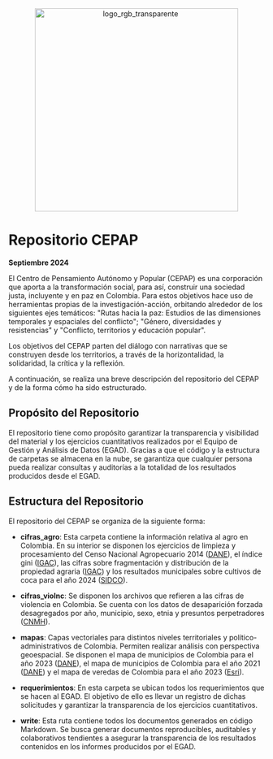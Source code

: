 <div align="center">
  <img src="https://github.com/user-attachments/assets/580c084c-5566-4c18-9c32-61845ec2eb5e" alt="logo_rgb_transparente" width="400" height="400">
</div>

# Repositorio CEPAP

**Septiembre 2024**

El Centro de Pensamiento Autónomo y Popular (CEPAP) es una corporación que aporta a la transformación social, para así, construir una sociedad justa, incluyente y en paz en Colombia. Para estos objetivos hace uso de herramientas propias de la investigación-acción, orbitando alrededor de los siguientes ejes temáticos: "Rutas hacia la paz: Estudios de las dimensiones temporales y espaciales del conflicto"; "Género, diversidades y resistencias" y "Conflicto, territorios y educación popular".

Los objetivos del CEPAP parten del diálogo con narrativas que se construyen desde los territorios, a través de la horizontalidad, la solidaridad, la crítica y la reflexión.

A continuación, se realiza una breve descripción del repositorio del CEPAP y de la forma cómo ha sido estructurado.

## Propósito del Repositorio

El repositorio tiene como propósito garantizar la transparencia y visibilidad del material y los ejercicios cuantitativos realizados por el Equipo de Gestión y Análisis de Datos (EGAD). Gracias a que el código y la estructura de carpetas se almacena en la nube, se garantiza que cualquier persona pueda realizar consultas y auditorías a la totalidad de los resultados producidos desde el EGAD.

## Estructura del Repositorio

El repositorio del CEPAP se organiza de la siguiente forma:

- **cifras_agro**: Esta carpeta contiene la información relativa al agro en Colombia. En su interior se disponen los ejercicios de limpieza y procesamiento del Censo Nacional Agropecuario 2014 ([DANE](https://microdatos.dane.gov.co/index.php/catalog/513)), el índice gini ([IGAC](https://www.igac.gov.co/el-igac/areas-estrategicas/direccion-de-investigacion-y-prospectiva)), las cifras sobre fragmentación y distribución de la propiedad agraria ([IGAC](https://www.igac.gov.co/el-igac/areas-estrategicas/direccion-de-investigacion-y-prospectiva)) y los resultados municipales sobre cultivos de coca para el año 2024 ([SIDCO](https://www.minjusticia.gov.co/programas-co/ODC/Paginas/SIDCO-departamento-municipio.aspx)).

- **cifras_violnc**: Se disponen los archivos que refieren a las cifras de violencia en Colombia. Se cuenta con los datos de desaparición forzada desagregados por año, municipio, sexo, etnia y presuntos perpetradores ([CNMH](https://micrositios.centrodememoriahistorica.gov.co/observatorio/portal-de-datos/base-de-datos/)).

- **mapas**: Capas vectoriales para distintos niveles territoriales y político-administrativos de Colombia. Permiten realizar análisis con perspectiva geoespacial. Se disponen el mapa de municipios de Colombia para el año 2023 ([DANE](https://geoportal.dane.gov.co/servicios/descarga-y-metadatos/datos-geoestadisticos/)), el mapa de municipios de Colombia para el año 2021 ([DANE](https://geoportal.dane.gov.co/servicios/descarga-y-metadatos/datos-geoestadisticos/)) y el mapa de veredas de Colombia para el año 2023 ([Esri](https://datosabiertos.esri.co/datasets/77ed663482a74b6990d34231f444a17b/explore)).

- **requerimientos**: En esta carpeta se ubican todos los requerimientos que se hacen al EGAD. El objetivo de ello es llevar un registro de dichas solicitudes y garantizar la transparencia de los ejercicios cuantitativos.

- **write**: Esta ruta contiene todos los documentos generados en código Markdown. Se busca generar documentos reproducibles, auditables y colaborativos tendientes a asegurar la transparencia de los resultados contenidos en los informes producidos por el EGAD.
